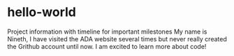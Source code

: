 # hello-world
Project information with timeline for important milestones
My name is Nineth, I have visited the ADA website several times but never really created the Grithub account until now. I am excited to learn more about code!
